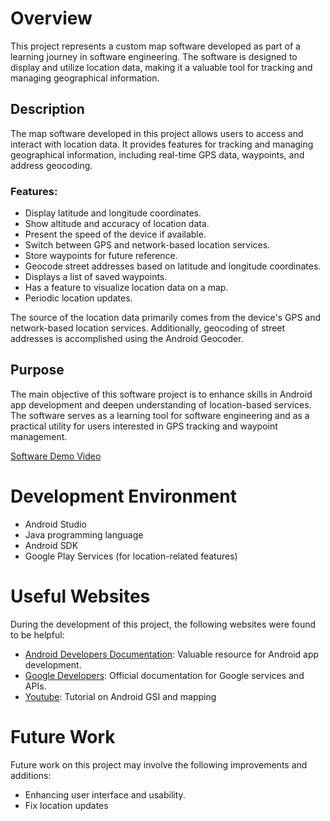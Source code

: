 # Overview

This project represents a custom map software developed as part of a learning journey in software engineering. The software is designed to display and utilize location data, making it a valuable tool for tracking and managing geographical information.

## Description

The map software developed in this project allows users to access and interact with location data. It provides features for tracking and managing geographical information, including real-time GPS data, waypoints, and address geocoding.

### Features:
- Display latitude and longitude coordinates.
- Show altitude and accuracy of location data.
- Present the speed of the device if available.
- Switch between GPS and network-based location services.
- Store waypoints for future reference.
- Geocode street addresses based on latitude and longitude coordinates.
- Displays a list of saved waypoints.
- Has a feature to visualize location data on a map.
- Periodic location updates.

The source of the location data primarily comes from the device's GPS and network-based location services. Additionally, geocoding of street addresses is accomplished using the Android Geocoder.

## Purpose

The main objective of this software project is to enhance skills in Android app development and deepen understanding of location-based services. The software serves as a learning tool for software engineering and as a practical utility for users interested in GPS tracking and waypoint management.

[Software Demo Video]([http://youtube.link.goes.here](https://youtu.be/xwsOwa_bcUQ))

# Development Environment

- Android Studio
- Java programming language
- Android SDK
- Google Play Services (for location-related features)

# Useful Websites

During the development of this project, the following websites were found to be helpful:

- [Android Developers Documentation](https://developer.android.com/): Valuable resource for Android app development.
- [Google Developers](https://developers.google.com): Official documentation for Google services and APIs.
- [Youtube](https://www.youtube.com/watch?v=_xUcYfbtfsI): Tutorial on Android GSI and mapping

# Future Work

Future work on this project may involve the following improvements and additions:

- Enhancing user interface and usability.
- Fix location updates
